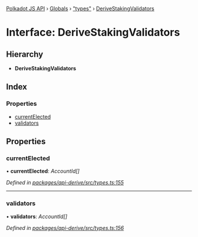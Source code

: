 [Polkadot JS API](../README.md) › [Globals](../globals.md) › ["types"](../modules/_types_.md) › [DeriveStakingValidators](_types_.derivestakingvalidators.md)

# Interface: DeriveStakingValidators

## Hierarchy

* **DeriveStakingValidators**

## Index

### Properties

* [currentElected](_types_.derivestakingvalidators.md#currentelected)
* [validators](_types_.derivestakingvalidators.md#validators)

## Properties

###  currentElected

• **currentElected**: *AccountId[]*

*Defined in [packages/api-derive/src/types.ts:155](https://github.com/polkadot-js/api/blob/9196ce85a/packages/api-derive/src/types.ts#L155)*

___

###  validators

• **validators**: *AccountId[]*

*Defined in [packages/api-derive/src/types.ts:156](https://github.com/polkadot-js/api/blob/9196ce85a/packages/api-derive/src/types.ts#L156)*
